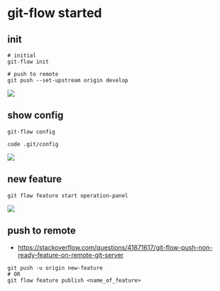 # git-flow started

## init
```shell
# initial
git-flow init

# push to remote
git push --set-upstream origin develop
```
![](https://tva1.sinaimg.cn/large/00831rSTgy1gd3kreb9zhj30vs0c2mzw.jpg)

## show config
```shell
git-flow config

code .git/config
```
![](https://tva1.sinaimg.cn/large/00831rSTgy1gd3l6br3pmj30y807ajt7.jpg)

## new feature
```shell
git flow feature start operation-panel
```
![](https://tva1.sinaimg.cn/large/00831rSTgy1gd3lajfkd0j315m09476b.jpg)

## push to remote
- https://stackoverflow.com/questions/41871617/git-flow-push-non-ready-feature-on-remote-git-server

```shell
git push -u origin new-feature
# OR
git flow feature publish <name_of_feature>
```
